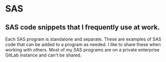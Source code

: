 # SAS
## SAS code snippets that I frequently use at work.
Each SAS program is standalone and separate. These are examples of SAS code that can be added to a program as needed. I like to share these when working with others. Most of my SAS programs are on a private enterprise GitLab instance and can't be shared.
